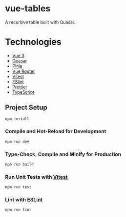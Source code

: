 # vue-tables

A recursive table built with Quasar.

# Technologies

- [Vue 3](https://vuejs.org/)
- [Quasar](https://quasar.dev/)
- [Pinia](https://pinia.vuejs.org/)
- [Vue Router](https://router.vuejs.org/)
- [Vitest](https://vitest.dev/)
- [ESlint](https://eslint.org/)
- [Prettier](https://prettier.io/)
- [TypeScript](https://www.typescriptlang.org/)

## Project Setup

```sh
npm install
```

### Compile and Hot-Reload for Development

```sh
npm run dev
```

### Type-Check, Compile and Minify for Production

```sh
npm run build
```

### Run Unit Tests with [Vitest](https://vitest.dev/)

```sh
npm run test
```

### Lint with [ESLint](https://eslint.org/)

```sh
npm run lint
```
